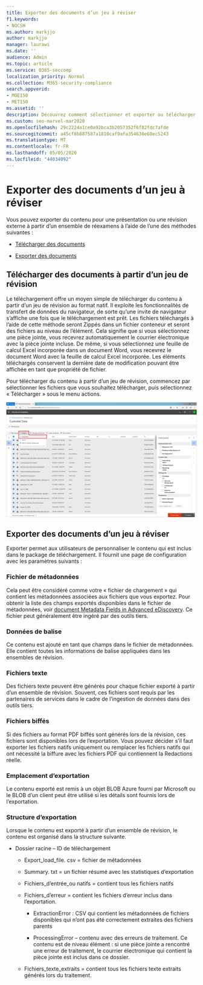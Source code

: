 ```yaml
---
title: Exporter des documents d’un jeu à réviser
f1.keywords:
- NOCSH
ms.author: markjjo
author: markjjo
manager: laurawi
ms.date: ''
audience: Admin
ms.topic: article
ms.service: O365-seccomp
localization_priority: Normal
ms.collection: M365-security-compliance
search.appverid:
- MOE150
- MET150
ms.assetid: ''
description: Découvrez comment sélectionner et exporter ou télécharger du contenu à partir d’un jeu de révision pour des présentations ou des révisions externes.
ms.custom: seo-marvel-mar2020
ms.openlocfilehash: 29c2224a1ce0a92bca3b2057352f6f82fdc7afde
ms.sourcegitcommit: a45cf8b887587a1810caf9afa354638e68ec5243
ms.translationtype: MT
ms.contentlocale: fr-FR
ms.lasthandoff: 05/05/2020
ms.locfileid: "44034092"
---
```

# <a name="export-documents-from-a-review-set"></a>Exporter des documents d’un jeu à réviser

Vous pouvez exporter du contenu pour une présentation ou une révision externe à partir d’un ensemble de réexamens à l’aide de l’une des méthodes suivantes :

- [Télécharger des documents](#download-documents-from-a-review-set)
 
- [Exporter des documents](#export-documents-from-a-review-set)

## <a name="download-documents-from-a-review-set"></a>Télécharger des documents à partir d’un jeu de révision

Le téléchargement offre un moyen simple de télécharger du contenu à partir d’un jeu de révision au format natif. Il exploite les fonctionnalités de transfert de données du navigateur, de sorte qu’une invite de navigateur s’affiche une fois que le téléchargement est prêt. Les fichiers téléchargés à l’aide de cette méthode seront Zippés dans un fichier conteneur et seront des fichiers au niveau de l’élément. Cela signifie que si vous sélectionnez une pièce jointe, vous recevrez automatiquement le courrier électronique avec la pièce jointe incluse. De même, si vous sélectionnez une feuille de calcul Excel incorporée dans un document Word, vous recevrez le document Word avec la feuille de calcul Excel incorporée. Les éléments téléchargés conservent la dernière date de modification pouvant être affichée en tant que propriété de fichier.

Pour télécharger du contenu à partir d’un jeu de révision, commencez par sélectionner les fichiers que vous souhaitez télécharger, puis sélectionnez « Télécharger » sous le menu actions.

![Capture d’écran d’une description d’ordinateur générée automatiquement](../media/eDiscoDownload.png)

## <a name="export-documents-from-a-review-set"></a>Exporter des documents d’un jeu à réviser

Exporter permet aux utilisateurs de personnaliser le contenu qui est inclus dans le package de téléchargement. Il fournit une page de configuration avec les paramètres suivants :

### <a name="metadata-file"></a>Fichier de métadonnées

Cela peut être considéré comme votre « fichier de chargement » qui contient les métadonnées associées aux fichiers que vous exportez. Pour obtenir la liste des champs exportés disponibles dans le fichier de métadonnées, voir [document Metadata Fields in Advanced eDiscovery](document-metadata-fields-in-Advanced-eDiscovery.md). Ce fichier peut généralement être ingéré par des outils tiers.

### <a name="tag-data"></a>Données de balise

Ce contenu est ajouté en tant que champs dans le fichier de métadonnées. Elle contient toutes les informations de balise appliquées dans les ensembles de révision.

### <a name="text-files"></a>Fichiers texte

Des fichiers texte peuvent être générés pour chaque fichier exporté à partir d’un ensemble de révision. Souvent, ces fichiers sont requis par les partenaires de services dans le cadre de l’ingestion de données dans des outils tiers.

### <a name="redacted-files"></a>Fichiers biffés

Si des fichiers au format PDF biffés sont générés lors de la révision, ces fichiers sont disponibles lors de l’exportation. Vous pouvez décider s’il faut exporter les fichiers natifs uniquement ou remplacer les fichiers natifs qui ont nécessité la biffure avec les fichiers PDF qui contiennent la Redactions réelle.

### <a name="export-location"></a>Emplacement d’exportation

Le contenu exporté est remis à un objet BLOB Azure fourni par Microsoft ou le BLOB d’un client peut être utilisé si les détails sont fournis lors de l’exportation.

### <a name="export-structure"></a>Structure d’exportation

Lorsque le contenu est exporté à partir d’un ensemble de révision, le contenu est organisé dans la structure suivante.

  - Dossier racine – ID de téléchargement
    
      - Export\_load\_file. csv = fichier de métadonnées
    
      - Summary. txt = un fichier résumé avec les statistiques d’exportation
    
      - Fichiers\_d’entrée\_ou natifs = contient tous les fichiers natifs
    
      - Fichiers\_d’erreur = contient les fichiers d’erreur inclus dans l’exportation.
        
          - ExtractionError : CSV qui contient les métadonnées de fichiers disponibles qui n’ont pas été correctement extraites des fichiers parents
        
          - ProcessingError – contenu avec des erreurs de traitement. Ce contenu est de niveau élément : si une pièce jointe a rencontré une erreur de traitement, le courrier électronique qui contient la pièce jointe est inclus dans ce dossier.
    
      - Fichiers\_texte\_extraits = contient tous les fichiers texte extraits générés lors du traitement.
